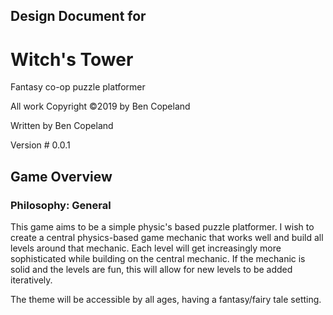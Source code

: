 ## Design Document for

# Witch's Tower

Fantasy co-op puzzle platformer

All work Copyright ©2019 by Ben Copeland

Written by Ben Copeland

Version # 0.0.1

## Game Overview

### Philosophy: General

This game aims to be a simple physic's based puzzle platformer. I wish to create a central physics-based game mechanic that works well and build all levels around that mechanic. Each level will get increasingly more sophisticated while building on the central mechanic. If the mechanic is solid and the levels are fun, this will allow for new levels to be added iteratively. 

The theme will be accessible by all ages, having a fantasy/fairy tale setting.
